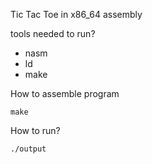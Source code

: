 Tic Tac Toe in x86_64 assembly

tools needed to run?
- nasm
- ld
- make

How to assemble program
```
make
```

How to run?
```
./output
```
